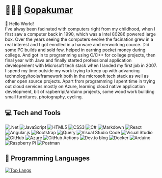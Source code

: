 # 👨🏻‍💻 [Gopakumar](https://www.beneathabstraction.com/)

:wave: Hello World!   
I've alway been facinated with computers right from my childhood, when I first saw a computer back in 1990, which was a Intel 80286 powered large box. Over the years seeing the computers evolve the facination grew in a real interest and I got enrolled in a harware and nerworking cource. Did some PC builds and sold few, helped in earning pocket money during college. And got in to programming using C/C++ for college projects, then final year with Java and finally started professional application developement with Microsoft tech stack when I landed my first job in 2007.  
I spend my time outside my work trying to keep up with advancing technology/tools/framework both in the microsoft tech stack as well as other open source projects. Apart from programming I spent time in trying out cloud services mostly on Azure, learning cloud native application development, bit of rapberripi/arduino projects, some wood work building small furnitures, photography, cycling.

## 💻 Tech and Tools

<!-- START OF TECH STACK -->
<img alt=".Net" src="https://img.shields.io/badge/.NET-5C2D91?style=for-the-badge&logo=.net&logoColor=white"/> <img alt="JavaScript" src="https://img.shields.io/badge/javascript-%23323330.svg?style=for-the-badge&logo=javascript&logoColor=%23F7DF1E"/> <img alt="HTML5" src="https://img.shields.io/badge/html5-%23E34F26.svg?style=for-the-badge&logo=html5&logoColor=white"/> <img alt="CSS3" src="https://img.shields.io/badge/css3-%231572B6.svg?style=for-the-badge&logo=css3&logoColor=white"/> <img alt="C#" src="https://img.shields.io/badge/c%23-%23239120.svg?style=for-the-badge&logo=c-sharp&logoColor=white"/> <img alt="Markdown" src="https://img.shields.io/badge/markdown-%23000000.svg?style=for-the-badge&logo=markdown&logoColor=white"/> <img alt="React" src="https://img.shields.io/badge/react-%2320232a.svg?style=for-the-badge&logo=react&logoColor=%2361DAFB"/> 	<img alt="Angular.js" src="https://img.shields.io/badge/angular.js-%23E23237.svg?style=for-the-badge&logo=angularjs&logoColor=white"/> <img alt="Bootstrap" src="https://img.shields.io/badge/bootstrap-%23563D7C.svg?style=for-the-badge&logo=bootstrap&logoColor=white"/> <img alt="jQuery" src="https://img.shields.io/badge/jquery-%230769AD.svg?style=for-the-badge&logo=jquery&logoColor=white"/> <img alt="Visual Studio Code" src="https://img.shields.io/badge/VisualStudioCode-0078d7.svg?style=for-the-badge&logo=visual-studio-code&logoColor=white"/> <img alt="Visual Studio" src="https://img.shields.io/badge/VisualStudio-5C2D91.svg?style=for-the-badge&logo=visual-studio&logoColor=white"/> <img alt="GitHub" src="https://img.shields.io/badge/github-%23121011.svg?style=for-the-badge&logo=github&logoColor=white"/> <img alt="Azure" src="https://img.shields.io/badge/azure-%230072C6.svg?style=for-the-badge&logo=azure-devops&logoColor=white"/> <img alt="GitHub Actions" src="https://img.shields.io/badge/githubactions-%232671E5.svg?style=for-the-badge&logo=githubactions&logoColor=white"/> <img alt="Dev.to blog" src="https://img.shields.io/badge/dev.to-0A0A0A?style=for-the-badge&logo=dev.to&logoColor=white" > <img alt="Docker" src="https://img.shields.io/badge/docker-%230db7ed.svg?style=for-the-badge&logo=docker&logoColor=white"/> <img alt="Arduino" src="https://img.shields.io/badge/-Arduino-00979D?style=for-the-badge&logo=Arduino&logoColor=white"/> <img alt="Raspberry Pi" src="https://img.shields.io/badge/-RaspberryPi-C51A4A?style=for-the-badge&logo=Raspberry-Pi"/> <img alt="Postman" src="https://img.shields.io/badge/Postman-FF6C37?style=for-the-badge&logo=postman&logoColor=red" />
<!-- END OF TECH STACK -->

## 📄 Programming Languages
[![Top Langs](https://github-readme-stats.vercel.app/api/top-langs/?username=gopkumr&layout=compact)](https://github.com/gopkumr)
